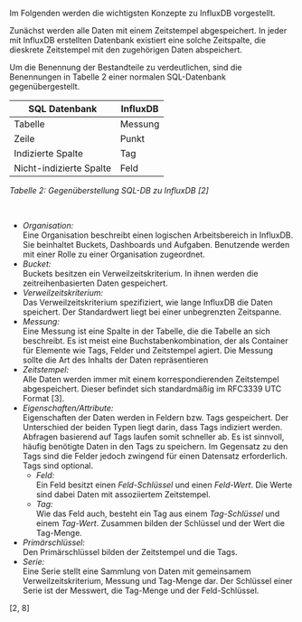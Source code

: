 Im Folgenden werden die wichtigsten Konzepte zu InfluxDB vorgestellt.<br>

Zunächst werden alle Daten mit einem Zeitstempel abgespeichert.
In jeder mit InfluxDB erstellten Datenbank existiert eine solche Zeitspalte, die dieskrete Zeitstempel mit den zugehörigen Daten abspeichert.

Um die Benennung der Bestandteile zu verdeutlichen, sind die Benennungen in Tabelle 2 einer normalen SQL-Datenbank gegenübergestellt.

| SQL Datenbank           | InfluxDB |
| ----------------------- | -------- |
| Tabelle                 | Messung  |
| Zeile                   | Punkt    |
| Indizierte Spalte       | Tag      |
| Nicht-indizierte Spalte | Feld     |

_Tabelle 2: Gegenüberstellung SQL-DB zu InfluxDB [2]_

<br>

-   _Organisation:_<br>
    Eine Organisation beschreibt einen logischen Arbeitsbereich in InfluxDB.
    Sie beinhaltet Buckets, Dashboards und Aufgaben.
    Benutzende werden mit einer Rolle zu einer Organisation zugeordnet.
-   _Bucket:_<br>
    Buckets besitzen ein Verweilzeitskriterium.
    In ihnen werden die zeitreihenbasierten Daten gespeichert.
-   _Verweilzeitskriterium:_<br>
    Das Verweilzeitskriterium spezifiziert, wie lange InfluxDB die Daten speichert.
    Der Standardwert liegt bei einer unbegrenzten Zeitspanne.
-   _Messung:_<br>
    Eine Messung ist eine Spalte in der Tabelle, die die Tabelle an sich beschreibt.
    Es ist meist eine Buchstabenkombination, der als Container für Elemente wie Tags, Felder und Zeitstempel agiert.
    Die Messung sollte die Art des Inhalts der Daten repräsentieren
-   _Zeitstempel:_<br>
    Alle Daten werden immer mit einem korrespondierenden Zeitstempel abgespeichert.
    Dieser befindet sich standardmäßig im RFC3339 UTC Format [3].
-   _Eigenschaften/Attribute:_<br>
    Eigenschaften der Daten werden in Feldern bzw. Tags gespeichert.
    Der Unterschied der beiden Typen liegt darin, dass Tags indiziert werden.
    Abfragen basierend auf Tags laufen somit schneller ab.
    Es ist sinnvoll, häufig benötigte Daten in den Tags zu speichern.
    Im Gegensatz zu den Tags sind die Felder jedoch zwingend für einen Datensatz erforderlich.
    Tags sind optional.
    -   _Feld:_<br>
        Ein Feld besitzt einen _Feld-Schlüssel_ und einen _Feld-Wert_.
        Die Werte sind dabei Daten mit assoziiertem Zeitstempel.
    -   _Tag:_<br>
        Wie das Feld auch, besteht ein Tag aus einem _Tag-Schlüssel_ und einem _Tag-Wert_.
        Zusammen bilden der Schlüssel und der Wert die Tag-Menge.
-   _Primärschlüssel:_<br>
    Den Primärschlüssel bilden der Zeitstempel und die Tags.
-   _Serie:_<br>
    Eine Serie stellt eine Sammlung von Daten mit gemeinsamem Verweilzeitskriterium, Messung und Tag-Menge dar.
    Der Schlüssel einer Serie ist der Messwert, die Tag-Menge und der Feld-Schlüssel.

[2, 8]
